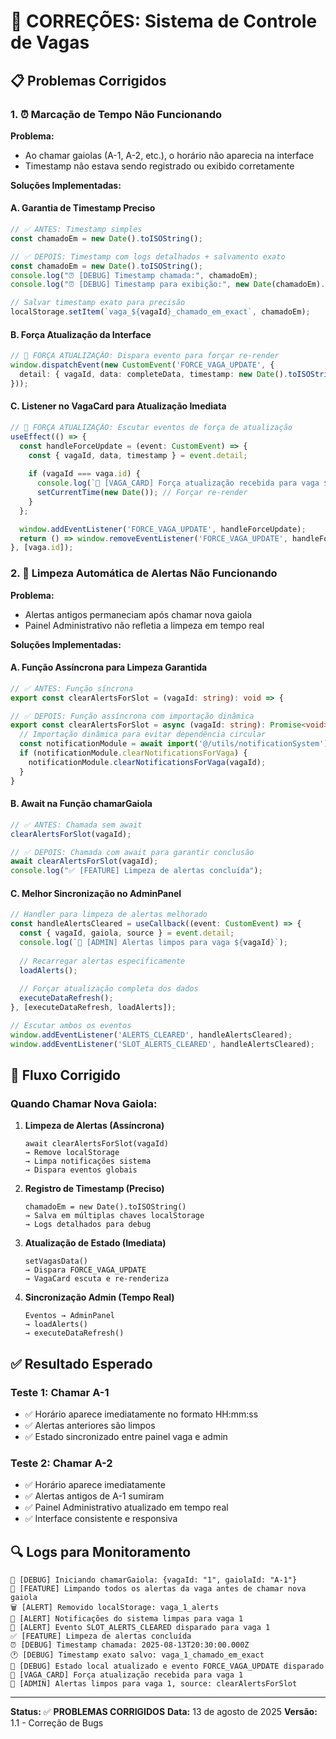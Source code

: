 # 🔧 CORREÇÕES: Sistema de Controle de Vagas

## 📋 Problemas Corrigidos

### 1. ⏰ Marcação de Tempo Não Funcionando

**Problema:** 
- Ao chamar gaiolas (A-1, A-2, etc.), o horário não aparecia na interface
- Timestamp não estava sendo registrado ou exibido corretamente

**Soluções Implementadas:**

#### A. Garantia de Timestamp Preciso
```typescript
// ✅ ANTES: Timestamp simples
const chamadoEm = new Date().toISOString();

// ✅ DEPOIS: Timestamp com logs detalhados + salvamento exato
const chamadoEm = new Date().toISOString();
console.log("⏰ [DEBUG] Timestamp chamada:", chamadoEm);
console.log("⏰ [DEBUG] Timestamp para exibição:", new Date(chamadoEm).toLocaleTimeString('pt-BR'));

// Salvar timestamp exato para precisão
localStorage.setItem(`vaga_${vagaId}_chamado_em_exact`, chamadoEm);
```

#### B. Força Atualização da Interface
```typescript
// 🚀 FORÇA ATUALIZAÇÃO: Dispara evento para forçar re-render
window.dispatchEvent(new CustomEvent('FORCE_VAGA_UPDATE', {
  detail: { vagaId, data: completeData, timestamp: new Date().toISOString() }
}));
```

#### C. Listener no VagaCard para Atualização Imediata
```typescript
// 🚀 FORÇA ATUALIZAÇÃO: Escutar eventos de força de atualização
useEffect(() => {
  const handleForceUpdate = (event: CustomEvent) => {
    const { vagaId, data, timestamp } = event.detail;
    
    if (vagaId === vaga.id) {
      console.log(`🔄 [VAGA_CARD] Força atualização recebida para vaga ${vagaId}`);
      setCurrentTime(new Date()); // Forçar re-render
    }
  };

  window.addEventListener('FORCE_VAGA_UPDATE', handleForceUpdate);
  return () => window.removeEventListener('FORCE_VAGA_UPDATE', handleForceUpdate);
}, [vaga.id]);
```

### 2. 🧹 Limpeza Automática de Alertas Não Funcionando

**Problema:**
- Alertas antigos permaneciam após chamar nova gaiola
- Painel Administrativo não refletia a limpeza em tempo real

**Soluções Implementadas:**

#### A. Função Assíncrona para Limpeza Garantida
```typescript
// ✅ ANTES: Função síncrona
export const clearAlertsForSlot = (vagaId: string): void => {

// ✅ DEPOIS: Função assíncrona com importação dinâmica
export const clearAlertsForSlot = async (vagaId: string): Promise<void> => {
  // Importação dinâmica para evitar dependência circular
  const notificationModule = await import('@/utils/notificationSystem');
  if (notificationModule.clearNotificationsForVaga) {
    notificationModule.clearNotificationsForVaga(vagaId);
  }
}
```

#### B. Await na Função chamarGaiola
```typescript
// ✅ ANTES: Chamada sem await
clearAlertsForSlot(vagaId);

// ✅ DEPOIS: Chamada com await para garantir conclusão
await clearAlertsForSlot(vagaId);
console.log("✅ [FEATURE] Limpeza de alertas concluída");
```

#### C. Melhor Sincronização no AdminPanel
```typescript
// Handler para limpeza de alertas melhorado
const handleAlertsCleared = useCallback((event: CustomEvent) => {
  const { vagaId, gaiola, source } = event.detail;
  console.log(`🧹 [ADMIN] Alertas limpos para vaga ${vagaId}`);
  
  // Recarregar alertas especificamente
  loadAlerts();
  
  // Forçar atualização completa dos dados
  executeDataRefresh();
}, [executeDataRefresh, loadAlerts]);

// Escutar ambos os eventos
window.addEventListener('ALERTS_CLEARED', handleAlertsCleared);
window.addEventListener('SLOT_ALERTS_CLEARED', handleAlertsCleared);
```

## 🎯 Fluxo Corrigido

### Quando Chamar Nova Gaiola:

1. **Limpeza de Alertas (Assíncrona)**
   ```
   await clearAlertsForSlot(vagaId) 
   → Remove localStorage
   → Limpa notificações sistema
   → Dispara eventos globais
   ```

2. **Registro de Timestamp (Preciso)**
   ```
   chamadoEm = new Date().toISOString()
   → Salva em múltiplas chaves localStorage
   → Logs detalhados para debug
   ```

3. **Atualização de Estado (Imediata)**
   ```
   setVagasData() 
   → Dispara FORCE_VAGA_UPDATE
   → VagaCard escuta e re-renderiza
   ```

4. **Sincronização Admin (Tempo Real)**
   ```
   Eventos → AdminPanel
   → loadAlerts()
   → executeDataRefresh()
   ```

## ✅ Resultado Esperado

### Teste 1: Chamar A-1
- ✅ Horário aparece imediatamente no formato HH:mm:ss
- ✅ Alertas anteriores são limpos
- ✅ Estado sincronizado entre painel vaga e admin

### Teste 2: Chamar A-2
- ✅ Horário aparece imediatamente
- ✅ Alertas antigos de A-1 sumiram
- ✅ Painel Administrativo atualizado em tempo real
- ✅ Interface consistente e responsiva

## 🔍 Logs para Monitoramento

```
🚀 [DEBUG] Iniciando chamarGaiola: {vagaId: "1", gaiolaId: "A-1"}
🧹 [FEATURE] Limpando todos os alertas da vaga antes de chamar nova gaiola
🗑️ [ALERT] Removido localStorage: vaga_1_alerts
🔔 [ALERT] Notificações do sistema limpas para vaga 1
📡 [ALERT] Evento SLOT_ALERTS_CLEARED disparado para vaga 1
✅ [FEATURE] Limpeza de alertas concluída
⏰ [DEBUG] Timestamp chamada: 2025-08-13T20:30:00.000Z
🕐 [DEBUG] Timestamp exato salvo: vaga_1_chamado_em_exact
🔄 [DEBUG] Estado local atualizado e evento FORCE_VAGA_UPDATE disparado
🔄 [VAGA_CARD] Força atualização recebida para vaga 1
🧹 [ADMIN] Alertas limpos para vaga 1, source: clearAlertsForSlot
```

---

**Status:** ✅ **PROBLEMAS CORRIGIDOS**
**Data:** 13 de agosto de 2025
**Versão:** 1.1 - Correção de Bugs
